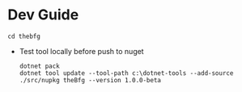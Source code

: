 
# Dev Guide

```
cd thebfg
```

* Test tool locally before push to nuget 
  ```  
  dotnet pack
  dotnet tool update --tool-path c:\dotnet-tools --add-source ./src/nupkg theBfg --version 1.0.0-beta  
  ```